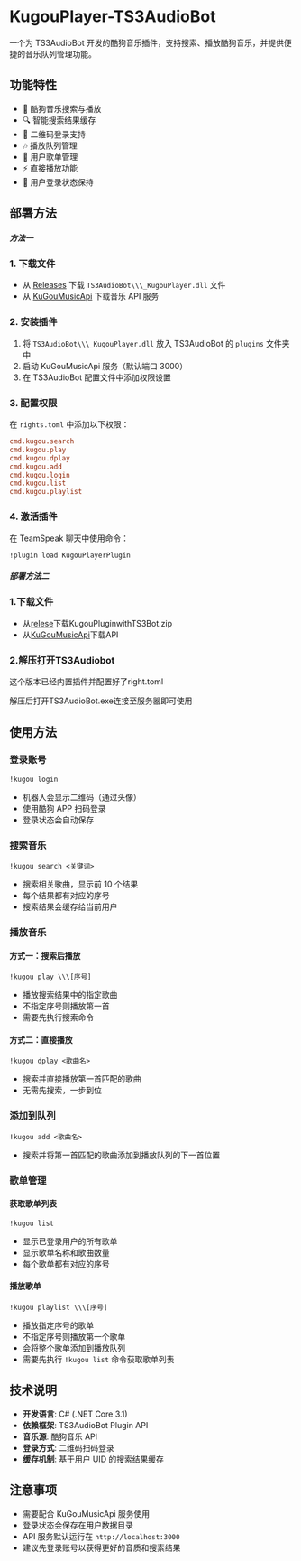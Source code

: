# KugouPlayer-TS3AudioBot

一个为 TS3AudioBot 开发的酷狗音乐插件，支持搜索、播放酷狗音乐，并提供便捷的音乐队列管理功能。

## 功能特性

* 🎵 酷狗音乐搜索与播放
* 🔍 智能搜索结果缓存
* 📱 二维码登录支持
* 🎶 播放队列管理
* 📝 用户歌单管理
* ⚡ 直接播放功能
* 🔐 用户登录状态保持

## 部署方法

##### 方法一

### 1\. 下载文件

* 从 [Releases](https://github.com/xxmod/KugouPlayer-TS3AudioBot/releases) 下载 `TS3AudioBot\\\_KugouPlayer.dll` 文件
* 从 [KuGouMusicApi](https://github.com/MakcRe/KuGouMusicApi/releases) 下载音乐 API 服务

### 2\. 安装插件

1. 将 `TS3AudioBot\\\_KugouPlayer.dll` 放入 TS3AudioBot 的 `plugins` 文件夹中
2. 启动 KuGouMusicApi 服务（默认端口 3000）
3. 在 TS3AudioBot 配置文件中添加权限设置

### 3\. 配置权限

在 `rights.toml` 中添加以下权限：

```toml
cmd.kugou.search
cmd.kugou.play  
cmd.kugou.dplay
cmd.kugou.add
cmd.kugou.login
cmd.kugou.list
cmd.kugou.playlist
```

### 4\. 激活插件

在 TeamSpeak 聊天中使用命令：

```
!plugin load KugouPlayerPlugin
```



##### 部署方法二



### 1\.下载文件

* 从[relese](https://github.com/xxmod/KugouPlayer-TS3AudioBot/releases)下载KugouPluginwithTS3Bot.zip
* 从[KuGouMusicApi](https://github.com/MakcRe/KuGouMusicApi/releases)下载API



### 2.解压打开TS3Audiobot

这个版本已经内置插件并配置好了right.toml

解压后打开TS3AudioBot.exe连接至服务器即可使用



## 使用方法

### 登录账号

```
!kugou login
```

* 机器人会显示二维码（通过头像）
* 使用酷狗 APP 扫码登录
* 登录状态会自动保存

### 搜索音乐

```
!kugou search <关键词>
```

* 搜索相关歌曲，显示前 10 个结果
* 每个结果都有对应的序号
* 搜索结果会缓存给当前用户

### 播放音乐

#### 方式一：搜索后播放

```
!kugou play \\\[序号]
```

* 播放搜索结果中的指定歌曲
* 不指定序号则播放第一首
* 需要先执行搜索命令

#### 方式二：直接播放

```
!kugou dplay <歌曲名>
```

* 搜索并直接播放第一首匹配的歌曲
* 无需先搜索，一步到位

### 添加到队列

```
!kugou add <歌曲名>
```

* 搜索并将第一首匹配的歌曲添加到播放队列的下一首位置

### 歌单管理

#### 获取歌单列表

```
!kugou list
```

* 显示已登录用户的所有歌单
* 显示歌单名称和歌曲数量
* 每个歌单都有对应的序号

#### 播放歌单

```
!kugou playlist \\\[序号]
```

* 播放指定序号的歌单
* 不指定序号则播放第一个歌单
* 会将整个歌单添加到播放队列
* 需要先执行 `!kugou list` 命令获取歌单列表

## 技术说明

* **开发语言**: C# (.NET Core 3.1)
* **依赖框架**: TS3AudioBot Plugin API
* **音乐源**: 酷狗音乐 API
* **登录方式**: 二维码扫码登录
* **缓存机制**: 基于用户 UID 的搜索结果缓存

## 注意事项

* 需要配合 KuGouMusicApi 服务使用
* 登录状态会保存在用户数据目录
* API 服务默认运行在 `http://localhost:3000`
* 建议先登录账号以获得更好的音质和搜索结果
